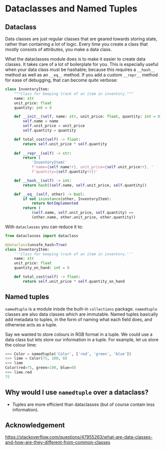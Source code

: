 # Dataclasses and Named Tuples
## Dataclass
Data classes are just regular classes that are geared towards storing state, rather than containing a lot of logic. Every time you create a class that mostly consists of attributes, you make a data class.

What the dataclasses module does is to make it easier to create data classes. It takes care of a lot of boilerplate for you.
This is especially useful when your data class must be hashable; because this requires a `__hash__` method as well as an `__eq__` method. If you add a custom `__repr__` method for ease of debugging, that can become quite verbose:

```py
class InventoryItem:
    """Class for keeping track of an item in inventory."""
    name: str
    unit_price: float
    quantity: int = 0

    def __init__(self, name: str, unit_price: float, quantity: int = 0) -> None:
        self.name = name
        self.unit_price = unit_price
        self.quantity = quantity

    def total_cost(self) -> float:
        return self.unit_price * self.quantity
    
    def __repr__(self) -> str:
        return (
            'InventoryItem('
            f'name={self.name!r}, unit_price={self.unit_price!r}, '
            f'quantity={self.quantity!r})'

    def __hash__(self) -> int:
        return hash((self.name, self.unit_price, self.quantity))

    def __eq__(self, other) -> bool:
        if not isinstance(other, InventoryItem):
            return NotImplemented
        return (
            (self.name, self.unit_price, self.quantity) == 
            (other.name, other.unit_price, other.quantity))
```

With `dataclasses` you can reduce it to:

```py
from dataclasses import dataclass

@dataclass(unsafe_hash=True)
class InventoryItem:
    '''Class for keeping track of an item in inventory.'''
    name: str
    unit_price: float
    quantity_on_hand: int = 0

    def total_cost(self) -> float:
        return self.unit_price * self.quantity_on_hand
```
## Named tuples
`namedtuple` is a module inisde the built-in `collections` package. `namedtuple` classes are also data classes which are immutable.
Named tuples basically add metadata to tuples, in the form of naming what each field does, and otherwise acts as a tuple.


Say we wanted to store colours in RGB format in a tuple. We could use a data class but lets store our information in a tuple.
For example, let us store the colour lime:
```py
>>> Color = namedtuple('Color', ['red', 'green', 'blue'])
>>> lime = Color(75, 100, 0)
>>> lime
Color(red=75, green=100, blue=0)
>>> lime.red
75
```

## Why would I use `namedtuple` over a dataclass?
* Tuples are more efficient than dataclasses (but of course contain less information).

## Acknowledgement
https://stackoverflow.com/questions/47955263/what-are-data-classes-and-how-are-they-different-from-common-classes